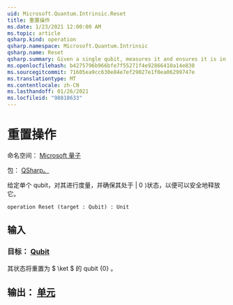 ```yaml
---
uid: Microsoft.Quantum.Intrinsic.Reset
title: 重置操作
ms.date: 1/23/2021 12:00:00 AM
ms.topic: article
qsharp.kind: operation
qsharp.namespace: Microsoft.Quantum.Intrinsic
qsharp.name: Reset
qsharp.summary: Given a single qubit, measures it and ensures it is in the |0⟩ state such that it can be safely released.
ms.openlocfilehash: b4275796b966bfe7f55271f4e92866410a14e830
ms.sourcegitcommit: 71605ea9cc630e84e7ef29027e1f0ea06299747e
ms.translationtype: MT
ms.contentlocale: zh-CN
ms.lasthandoff: 01/26/2021
ms.locfileid: "98818633"
---
```

# <a name="reset-operation"></a>重置操作

命名空间： [Microsoft 量子](xref:Microsoft.Quantum.Intrinsic)

包： [QSharp。](https://nuget.org/packages/Microsoft.Quantum.QSharp.Core)


给定单个 qubit，对其进行度量，并确保其处于 | 0 ⟩状态，以便可以安全地释放它。

```qsharp
operation Reset (target : Qubit) : Unit
```


## <a name="input"></a>输入

### <a name="target--qubit"></a>目标： [Qubit](xref:microsoft.quantum.lang-ref.qubit)

其状态将重置为 $ \ket $ 的 qubit {0} 。



## <a name="output--unit"></a>输出： [单元](xref:microsoft.quantum.lang-ref.unit)

